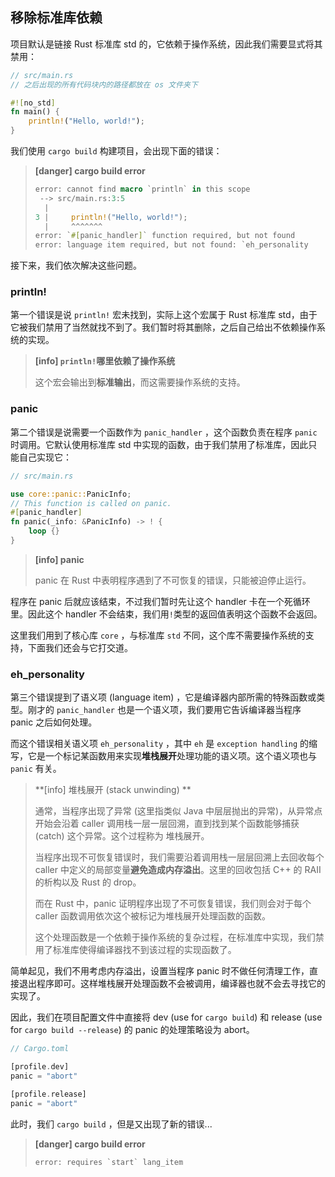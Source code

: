 ## 移除标准库依赖

项目默认是链接 Rust 标准库 std 的，它依赖于操作系统，因此我们需要显式将其禁用：

```rust
// src/main.rs
// 之后出现的所有代码块内的路径都放在 os 文件夹下

#![no_std]
fn main() {
    println!("Hello, world!");
}
```

我们使用  ``cargo build``  构建项目，会出现下面的错误：

> **[danger] cargo build error**
>
> ```rust
> error: cannot find macro `println` in this scope
>  --> src/main.rs:3:5
>   |
> 3 |     println!("Hello, world!");
>   |     ^^^^^^^
> error: `#[panic_handler]` function required, but not found
> error: language item required, but not found: `eh_personality
> ```

接下来，我们依次解决这些问题。

### println!

第一个错误是说  ``println!``  宏未找到，实际上这个宏属于 Rust 标准库 std，由于它被我们禁用了当然就找不到了。我们暂时将其删除，之后自己给出不依赖操作系统的实现。
> **[info] ``println!``哪里依赖了操作系统**
> 
> 这个宏会输出到**标准输出**，而这需要操作系统的支持。
> 

### panic

第二个错误是说需要一个函数作为 ``panic_handler`` ，这个函数负责在程序 ``panic`` 时调用。它默认使用标准库 std 中实现的函数，由于我们禁用了标准库，因此只能自己实现它：

```rust
// src/main.rs

use core::panic::PanicInfo;
// This function is called on panic.
#[panic_handler]
fn panic(_info: &PanicInfo) -> ! {
    loop {}
}
```

> **[info] panic**
>
> panic 在 Rust 中表明程序遇到了不可恢复的错误，只能被迫停止运行。
> 

程序在 panic 后就应该结束，不过我们暂时先让这个 handler 卡在一个死循环里。因此这个 handler 不会结束，我们用``!``类型的返回值表明这个函数不会返回。

这里我们用到了核心库 ``core`` ，与标准库 ``std`` 不同，这个库不需要操作系统的支持，下面我们还会与它打交道。

### eh_personality

第三个错误提到了语义项 (language item) ，它是编译器内部所需的特殊函数或类型。刚才的 ``panic_handler`` 也是一个语义项，我们要用它告诉编译器当程序 panic 之后如何处理。

而这个错误相关语义项 ``eh_personality`` ，其中 ``eh`` 是 ``exception handling`` 的缩写，它是一个标记某函数用来实现**堆栈展开**处理功能的语义项。这个语义项也与 ``panic`` 有关。

> **[info] 堆栈展开 (stack unwinding) **
> 
> 通常，当程序出现了异常 (这里指类似 Java 中层层抛出的异常)，从异常点开始会沿着 caller 调用栈一层一层回溯，直到找到某个函数能够捕获 (catch) 这个异常。这个过程称为 堆栈展开。
>
> 当程序出现不可恢复错误时，我们需要沿着调用栈一层层回溯上去回收每个caller 中定义的局部变量**避免造成内存溢出**。这里的回收包括 C++ 的 RAII 的析构以及 Rust 的 drop。
>
> 而在 Rust 中，panic 证明程序出现了不可恢复错误，我们则会对于每个 caller 函数调用依次这个被标记为堆栈展开处理函数的函数。
>
> 这个处理函数是一个依赖于操作系统的复杂过程，在标准库中实现，我们禁用了标准库使得编译器找不到该过程的实现函数了。

简单起见，我们不用考虑内存溢出，设置当程序 panic 时不做任何清理工作，直接退出程序即可。这样堆栈展开处理函数不会被调用，编译器也就不会去寻找它的实现了。

因此，我们在项目配置文件中直接将 dev (use for `cargo build`) 和 release (use for `cargo build --release`) 的 panic 的处理策略设为 abort。

```rust
// Cargo.toml

[profile.dev]
panic = "abort"

[profile.release]
panic = "abort"
```

此时，我们 ``cargo build`` ，但是又出现了新的错误...

> **[danger] cargo build error**
> 
> ``error: requires `start` lang_item``
> 
